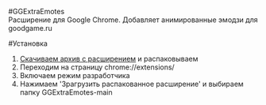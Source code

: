 #GGExtraEmotes  
Расширение для Google Chrome. Добавляет анимированные эмодзи для goodgame.ru  

#Установка  
1. <a href="https://github.com/S1ye/GGExtraEmotes/archive/refs/heads/main.zip">Скачиваем архив с расширением</a> и распаковываем  
2. Переходим на страницу chrome://extensions/  
3. Включаем режим разработчика  
4. Нажимаем 'Зрагрузить распакованное расширение' и выбираем папку GGExtraEmotes-main  

